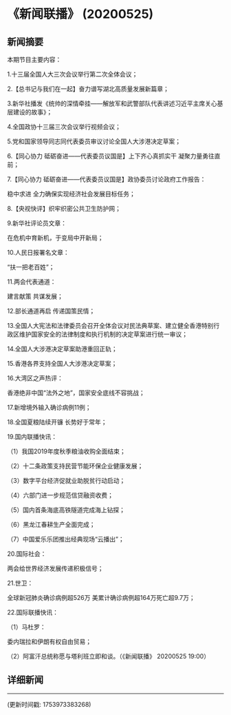 # 《新闻联播》 (20200525)

## 新闻摘要

本期节目主要内容：

1.十三届全国人大三次会议举行第二次全体会议；

2.【总书记与我们在一起】奋力谱写湖北高质量发展新篇章；

3.新华社播发《统帅的深情牵挂——解放军和武警部队代表讲述习近平主席关心基层建设的故事》；

4.全国政协十三届三次会议举行视频会议；

5.党和国家领导同志同代表委员审议讨论全国人大涉港决定草案；

6.【同心协力 砥砺奋进——代表委员议国是】上下齐心真抓实干 凝聚力量勇往直前；

7.【同心协力 砥砺奋进——代表委员议国是】政协委员讨论政府工作报告：

稳中求进 全力确保实现经济社会发展目标任务；

8.【央视快评】织牢织密公共卫生防护网；

9.新华社评论员文章：

在危机中育新机，于变局中开新局；

10.人民日报署名文章：

“扶一把老百姓”；

11.两会代表通道：

建言献策 共谋发展；

12.部长通道再启 传递国策民情；

13.全国人大宪法和法律委员会召开全体会议对民法典草案、建立健全香港特别行政区维护国家安全的法律制度和执行机制的决定草案进行统一审议；

14.全国人大涉港决定草案助港重回正轨；

15.香港各界支持全国人大涉港决定草案；

16.大湾区之声热评：

香港绝非中国“法外之地”，国家安全底线不容挑战；

17.新增境外输入确诊病例11例；

18.全国夏粮陆续开镰 长势好于常年；

19.国内联播快讯：

（1）我国2019年度秋季粮油收购全面结束；

（2）十二条政策支持民营节能环保企业健康发展；

（3）数字平台经济促就业助脱贫行动启动；

（4）六部门进一步规范信贷融资收费；

（5）国内首条海底高铁隧道完成海上钻探；

（6）黑龙江春耕生产全面完成；

（7）中国爱乐乐团推出经典现场“云播出”；

20.国际社会：

两会给世界经济发展传递积极信号；

21.世卫：

全球新冠肺炎确诊病例超526万 美累计确诊病例超164万死亡超9.7万；

22.国际联播快讯：

（1）马杜罗：

委内瑞拉和伊朗有权自由贸易；

（2）阿富汗总统称愿与塔利班立即和谈。（《新闻联播》 20200525 19:00）

## 详细新闻

---

(更新时间戳: 1753973383268)

